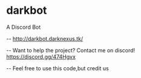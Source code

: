 # darkbot
A Discord Bot

--
http://darkbot.darknexus.tk/

--
Want to help the project? Contact me on discord! https://discord.gg/474Hgvx

--
Feel free to use this code,but credit us
